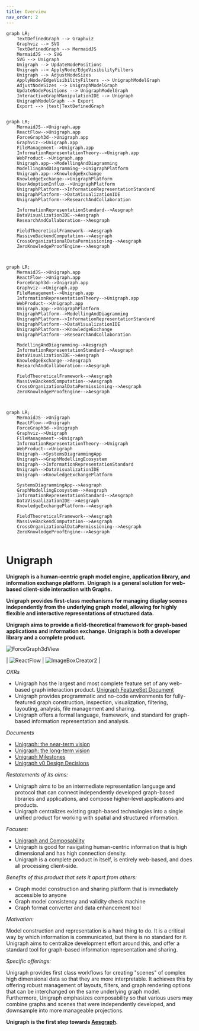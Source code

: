```yaml
---
title: Overview
nav_order: 2
---
```


```mermaid
graph LR;
    TextDefinedGraph --> Graphviz
    Graphviz --> SVG
    TextDefinedGraph --> MermaidJS 
    MermaidJS --> SVG 
    SVG --> Unigraph 
    Unigraph --> UpdateNodePositions
    Unigraph --> ApplyNode/EdgeVisibilityFilters
    Unigraph --> AdjustNodeSizes
    ApplyNode/EdgeVisibilityFilters --> UnigraphModelGraph
    AdjustNodeSizes --> UnigraphModelGraph
    UpdateNodePositions --> UnigraphModelGraph
    InteractiveGraphManipulationIDE --> Unigraph
    UnigraphModelGraph --> Export
    Export --> |test|TextDefinedGraph


```

```mermaid
graph LR;
    MermaidJS-->Unigraph.app
    ReactFlow-->Unigraph.app
    ForceGraph3d-->Unigraph.app
    Graphviz-->Unigraph.app
    FileManagement-->Unigraph.app
    InformationRepresentationTheory-->Unigraph.app
    WebProduct-->Unigraph.app
    Unigraph.app-->ModellingAndDiagramming
    ModellingAndDiagramming-->UnigraphPlatform
    Unigraph.app-->KnowledgeExchange
    KnowledgeExchange-->UnigraphPlatform
    UserAdoptionInflux-->UnigraphPlatform
    UnigraphPlatform-->InformationRepresentationStandard
    UnigraphPlatform-->DataVisualizationIDE
    UnigraphPlatform-->ResearchAndCollaboration

    InformationRepresentationStandard-->Aesgraph
    DataVisualizationIDE-->Aesgraph
    ResearchAndCollaboration-->Aesgraph

    FieldTheoreticalFramework-->Aesgraph
    MassiveBackendComputation-->Aesgraph
    CrossOrganizationalDataPermissioning-->Aesgraph
    ZeroKnowledgeProofEngine-->Aesgraph

    
```

```mermaid
graph LR;
    MermaidJS-->Unigraph.app
    ReactFlow-->Unigraph.app
    ForceGraph3d-->Unigraph.app
    Graphviz-->Unigraph.app
    FileManagement-->Unigraph.app
    InformationRepresentationTheory-->Unigraph.app
    WebProduct-->Unigraph.app
    Unigraph.app-->UnigraphPlatform
    UnigraphPlatform-->ModellingAndDiagramming
    UnigraphPlatform-->InformationRepresentationStandard
    UnigraphPlatform-->DataVisualizationIDE
    UnigraphPlatform-->KnowledgeExchange
    UnigraphPlatform-->ResearchAndCollaboration

    ModellingAndDiagramming-->Aesgraph
    InformationRepresentationStandard-->Aesgraph
    DataVisualizationIDE-->Aesgraph
    KnowledgeExchange-->Aesgraph
    ResearchAndCollaboration-->Aesgraph

    FieldTheoreticalFramework-->Aesgraph
    MassiveBackendComputation-->Aesgraph
    CrossOrganizationalDataPermissioning-->Aesgraph
    ZeroKnowledgeProofEngine-->Aesgraph

    
```


```mermaid
graph LR;
    MermaidJS-->Unigraph
    ReactFlow-->Unigraph
    ForceGraph3d-->Unigraph
    Graphviz-->Unigraph
    FileManagement-->Unigraph
    InformationRepresentationTheory-->Unigraph
    WebProduct-->Unigraph
    Unigraph-->SystemsDiagrammingApp
    Unigraph-->GraphModellingEcosystem
    Unigraph-->InformationRepresentationStandard
    Unigraph-->DataVisualizationIDE
    Unigraph-->KnowledgeExchangePlatform

    SystemsDiagrammingApp-->Aesgraph
    GraphModellingEcosystem-->Aesgraph
    InformationRepresentationStandard-->Aesgraph
    DataVisualizationIDE-->Aesgraph
    KnowledgeExchangePlatform-->Aesgraph

    FieldTheoreticalFramework-->Aesgraph
    MassiveBackendComputation-->Aesgraph
    CrossOrganizationalDataPermissioning-->Aesgraph
    ZeroKnowledgeProofEngine-->Aesgraph
    
```

# Unigraph

**Unigraph is a human-centric graph model engine, application library, and information exchange platform.** **Unigraph is a general solution for web-based client-side interaction with Graphs.**

**Unigraph provides first-class mechanisms for managing display scenes independently from the underlying graph** **model, allowing for highly flexible and interactive representations of structured data.**

**Unigraph aims to provide a field-theoretical framework for graph-based applications and information exchange.** **Unigraph is both a developer library and a complete product.**

![ForceGraph3dView](../assets/images/view_forceGraph3d.jpg)

| ![ReactFlow](../assets/images/view_reactFlow.jpg) | ![ImageBoxCreator2](../assets/images/view_imageBoxCreator.jpg) |


_OKRs_

- Unigraph has the largest and most complete feature set of any web-based graph interaction product. [Unigraph FeatureSet Document](https://quip.com/v1egAJMobayS)
- Unigraph provides programmatic and no-code environments for fully-featured graph construction, inspection, visualization, filtering, layouting, analysis, file management and sharing.
- Unigraph offers a formal language, framework, and standard for graph-based information representation and analysis.

_Documents_

- [Unigraph: the near-term vision](https://quip.com/QfEYAqajUUvK)
- [Unigraph: the long-term vision](https://quip.com/MuEmAGbxn5FO)
- [Unigraph Milestones](https://quip.com/SCh0AuqIClES)
- [Unigraph v0 Design Decisions](https://quip.com/Rg3uAGEyLxQb)

_Restatements of its aims:_

- Unigraph aims to be an intermediate representation language and protocol that can connect independently developed graph-based libraries and applications, and compose higher-level applications and products.
- Unigraph centralizes existing graph-based technologies into a single unified product for working with spatial and structured information.

_Focuses:_

- [Unigraph and Composability](https://quip.com/acTWAFYXfnUo)
- Unigraph is good for navigating human-centric information that is high dimensional and has high connection density.
- Unigraph is a complete product in itself, is entirely web-based, and does all processing client-side.

_Benefits of this product that sets it apart from others:_ 

- Graph model construction and sharing platform that is immediately accessible to anyone
- Graph model consistency and validity check machine 
- Graph format converter and data enhancement tool

_Motivation:_ 

Model construction and representation is a hard thing to do. It is a critical way by which information is communicated, but there is no standard for it. Unigraph aims to centralize development effort around this, and offer a standard tool for graph-based information representation and sharing. 

_Specific offerings:_ 

Unigraph provides first class workflows for creating "scenes" of complex high dimensional data so that they are more interpretable. It achieves this by offering robust management of layouts, filters, and graph rendering options that can be interchanged on the same underlying graph model. Furthermore, Unigraph emphasizes composability so that various users may combine graphs and scenes that were independently developed, and downsample into more manageable projections.


**Unigraph is the first step towards [Aesgraph](https://quip.com/W58VAJDPGbUb).**

